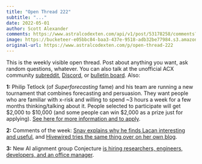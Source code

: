 ```yaml
---
title: "Open Thread 222"
subtitle: "..."
date: 2022-05-01
author: Scott Alexander
comments: https://www.astralcodexten.com/api/v1/post/53178258/comments?&all_comments=true
image: https://bucketeer-e05bbc84-baa3-437e-9518-adb32be77984.s3.amazonaws.com/public/images/12e2d7de-4ecf-4967-912c-3ba0ba9c4b53_496x341.png
original-url: https://www.astralcodexten.com/p/open-thread-222
---
```

This is the weekly visible open thread. Post about anything you want, ask random questions, whatever. You can also talk at the unofficial ACX community [subreddit](https://www.reddit.com/r/slatestarcodex/), [Discord](https://discord.gg/RTKtdut), or [bulletin board](https://www.datasecretslox.com/index.php). Also:

**1:** Philip Tetlock (of _Superforecasting_ fame) and his team are running a new tournament that combines forecasting and persuasion. They want people who are familiar with x-risk and willing to spend ~3 hours a week for a few months thinking/talking about it. People selected to participate will get $2,000 to $10,000 (and some people can win $2,000 as a prize just for applying). [See here for more information and to apply](https://docs.google.com/document/d/15NLDoILtL_jK0X1nLDkWoqAnfAdxOfBvRKxSNU4EpjU/edit).

**2:** Comments of the week: [Snav explains why he finds Lacan interesting and useful](https://astralcodexten.substack.com/p/book-review-a-clinical-introduction/comment/6258801), and [Hivewired tries the same thing over on her own blog](https://hivewired.wordpress.com/2022/04/27/the-game-of-masks/).

**3:** New AI alignment group Conjecture [is hiring researchers, engineers, developers, and an office manager](https://www.conjecture.dev/career).
